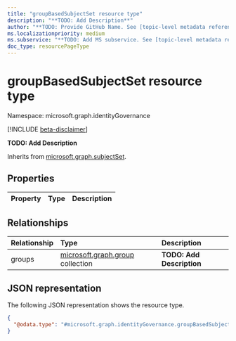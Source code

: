```yaml
---
title: "groupBasedSubjectSet resource type"
description: "**TODO: Add Description**"
author: "**TODO: Provide GitHub Name. See [topic-level metadata reference](https://aka.ms/msgo?pagePath=Document-APIs/Guidelines/Metadata)**"
ms.localizationpriority: medium
ms.subservice: "**TODO: Add MS subservice. See [topic-level metadata reference](https://aka.ms/msgo?pagePath=Document-APIs/Guidelines/Metadata)**"
doc_type: resourcePageType
---
```


# groupBasedSubjectSet resource type

Namespace: microsoft.graph.identityGovernance

[!INCLUDE [beta-disclaimer](../../includes/beta-disclaimer.md)]

**TODO: Add Description**


Inherits from [microsoft.graph.subjectSet](../resources/subjectset.md).

## Properties
|Property|Type|Description|
|:---|:---|:---|

## Relationships
|Relationship|Type|Description|
|:---|:---|:---|
|groups|[microsoft.graph.group](../resources/group.md) collection|**TODO: Add Description**|

## JSON representation
The following JSON representation shows the resource type.
<!-- {
  "blockType": "resource",
  "@odata.type": "microsoft.graph.identityGovernance.groupBasedSubjectSet"
}
-->
``` json
{
  "@odata.type": "#microsoft.graph.identityGovernance.groupBasedSubjectSet"
}
```

